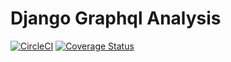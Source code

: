 # Django Graphql Analysis

[![CircleCI](https://circleci.com/gh/mrmilu/django-graphql-analysis.svg?style=svg)](https://circleci.com/gh/mrmilu/django-graphql-analysis)
[![Coverage Status](https://coveralls.io/repos/github/mrmilu/django-graphql-analysis/badge.svg?branch=master)](https://coveralls.io/github/mrmilu/django-graphql-analysis?branch=master)
